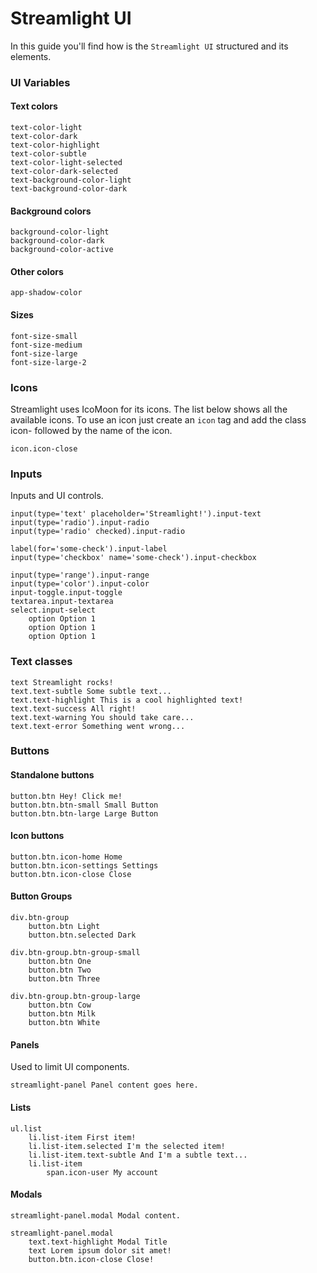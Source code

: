 # Streamlight UI

<style></style>

In this guide you'll find how is the `Streamlight UI` structured and its elements.

### UI Variables

#### Text colors
```stylus
text-color-light
text-color-dark
text-color-highlight
text-color-subtle
text-color-light-selected
text-color-dark-selected
text-background-color-light
text-background-color-dark
```

#### Background colors
```stylus
background-color-light
background-color-dark
background-color-active
```

#### Other colors
```stylus
app-shadow-color
```

#### Sizes
```stylus
font-size-small
font-size-medium
font-size-large
font-size-large-2
```

### Icons

Streamlight uses IcoMoon for its icons. The list below shows all the available icons. To use an icon just create an `icon` tag and add the class icon- followed by the name of the icon.

```pug
icon.icon-close
```

### Inputs
Inputs and UI controls.

```pug
input(type='text' placeholder='Streamlight!').input-text
input(type='radio').input-radio
input(type='radio' checked).input-radio

label(for='some-check').input-label
input(type='checkbox' name='some-check').input-checkbox

input(type='range').input-range
input(type='color').input-color
input-toggle.input-toggle
textarea.input-textarea
select.input-select
    option Option 1
    option Option 1
    option Option 1
```

### Text classes

```pug
text Streamlight rocks!
text.text-subtle Some subtle text...
text.text-highlight This is a cool highlighted text!
text.text-success All right!
text.text-warning You should take care...
text.text-error Something went wrong...
```

### Buttons

#### Standalone buttons

```pug
button.btn Hey! Click me!
button.btn.btn-small Small Button
button.btn.btn-large Large Button
```

#### Icon buttons

```pug
button.btn.icon-home Home
button.btn.icon-settings Settings
button.btn.icon-close Close
```

#### Button Groups

```pug
div.btn-group
    button.btn Light
    button.btn.selected Dark

div.btn-group.btn-group-small
    button.btn One
    button.btn Two
    button.btn Three

div.btn-group.btn-group-large
    button.btn Cow
    button.btn Milk
    button.btn White
```

#### Panels

Used to limit UI components.

```pug
streamlight-panel Panel content goes here.
```

#### Lists

```pug
ul.list
    li.list-item First item!
    li.list-item.selected I'm the selected item!
    li.list-item.text-subtle And I'm a subtle text...
    li.list-item
        span.icon-user My account
```

#### Modals

```pug
streamlight-panel.modal Modal content.
```

```pug
streamlight-panel.modal
    text.text-highlight Modal Title
    text Lorem ipsum dolor sit amet!
    button.btn.icon-close Close!
```
